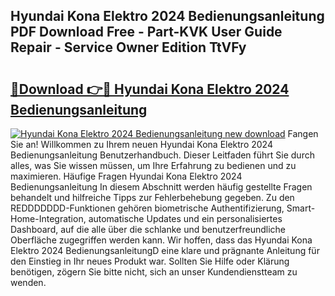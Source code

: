 ## Hyundai Kona Elektro 2024 Bedienungsanleitung PDF Download Free - Part-KVK User Guide Repair - Service Owner Edition TtVFy

# <h2><a href="http://df5ksb.blite.top/?on=Hyundai+Kona+Elektro+2024+Bedienungsanleitung">🔗Download 👉🔴 Hyundai Kona Elektro 2024 Bedienungsanleitung</a></h2>

[![Hyundai Kona Elektro 2024 Bedienungsanleitung new download](https://i.imgur.com/lujVjoI.png)](http://df5ksb.blite.top/?on=Hyundai+Kona+Elektro+2024+Bedienungsanleitung)
Fangen Sie an! Willkommen zu Ihrem neuen Hyundai Kona Elektro 2024 Bedienungsanleitung Benutzerhandbuch. Dieser Leitfaden führt Sie durch alles, was Sie wissen müssen, um Ihre Erfahrung zu bedienen und zu maximieren. Häufige Fragen Hyundai Kona Elektro 2024 Bedienungsanleitung In diesem Abschnitt werden häufig gestellte Fragen behandelt und hilfreiche Tipps zur Fehlerbehebung gegeben. Zu den REDDDDDDD-Funktionen gehören biometrische Authentifizierung, Smart-Home-Integration, automatische Updates und ein personalisiertes Dashboard, auf die alle über die schlanke und benutzerfreundliche Oberfläche zugegriffen werden kann. Wir hoffen, dass das Hyundai Kona Elektro 2024 BedienungsanleitungD eine klare und prägnante Anleitung für den Einstieg in Ihr neues Produkt war. Sollten Sie Hilfe oder Klärung benötigen, zögern Sie bitte nicht, sich an unser Kundendienstteam zu wenden.
